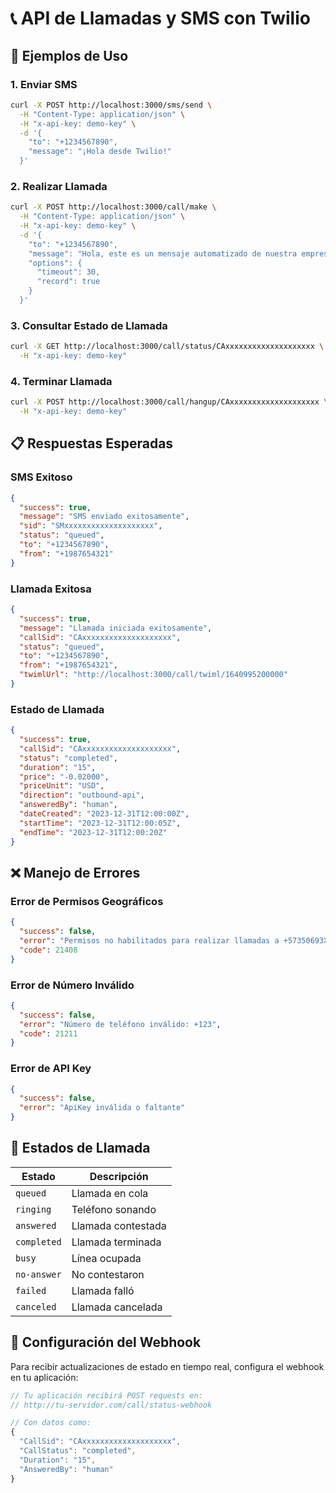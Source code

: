 # 📞 API de Llamadas y SMS con Twilio

## 🚀 Ejemplos de Uso

### 1. Enviar SMS

```bash
curl -X POST http://localhost:3000/sms/send \
  -H "Content-Type: application/json" \
  -H "x-api-key: demo-key" \
  -d '{
    "to": "+1234567890",
    "message": "¡Hola desde Twilio!"
  }'
```

### 2. Realizar Llamada

```bash
curl -X POST http://localhost:3000/call/make \
  -H "Content-Type: application/json" \
  -H "x-api-key: demo-key" \
  -d '{
    "to": "+1234567890",
    "message": "Hola, este es un mensaje automatizado de nuestra empresa de grúas. Su vehículo está siendo remolcado.",
    "options": {
      "timeout": 30,
      "record": true
    }
  }'
```

### 3. Consultar Estado de Llamada

```bash
curl -X GET http://localhost:3000/call/status/CAxxxxxxxxxxxxxxxxxxxx \
  -H "x-api-key: demo-key"
```

### 4. Terminar Llamada

```bash
curl -X POST http://localhost:3000/call/hangup/CAxxxxxxxxxxxxxxxxxxxx \
  -H "x-api-key: demo-key"
```

## 📋 Respuestas Esperadas

### SMS Exitoso
```json
{
  "success": true,
  "message": "SMS enviado exitosamente",
  "sid": "SMxxxxxxxxxxxxxxxxxxxx",
  "status": "queued",
  "to": "+1234567890",
  "from": "+1987654321"
}
```

### Llamada Exitosa
```json
{
  "success": true,
  "message": "Llamada iniciada exitosamente",
  "callSid": "CAxxxxxxxxxxxxxxxxxxxx",
  "status": "queued",
  "to": "+1234567890",
  "from": "+1987654321",
  "twimlUrl": "http://localhost:3000/call/twiml/1640995200000"
}
```

### Estado de Llamada
```json
{
  "success": true,
  "callSid": "CAxxxxxxxxxxxxxxxxxxxx",
  "status": "completed",
  "duration": "15",
  "price": "-0.02000",
  "priceUnit": "USD",
  "direction": "outbound-api",
  "answeredBy": "human",
  "dateCreated": "2023-12-31T12:00:00Z",
  "startTime": "2023-12-31T12:00:05Z",
  "endTime": "2023-12-31T12:00:20Z"
}
```

## ❌ Manejo de Errores

### Error de Permisos Geográficos
```json
{
  "success": false,
  "error": "Permisos no habilitados para realizar llamadas a +57350693XXXX. Habilita los permisos geográficos en tu consola de Twilio.",
  "code": 21408
}
```

### Error de Número Inválido
```json
{
  "success": false,
  "error": "Número de teléfono inválido: +123",
  "code": 21211
}
```

### Error de API Key
```json
{
  "success": false,
  "error": "ApiKey inválida o faltante"
}
```

## 🔧 Estados de Llamada

| Estado | Descripción |
|--------|-------------|
| `queued` | Llamada en cola |
| `ringing` | Teléfono sonando |
| `answered` | Llamada contestada |
| `completed` | Llamada terminada |
| `busy` | Línea ocupada |
| `no-answer` | No contestaron |
| `failed` | Llamada falló |
| `canceled` | Llamada cancelada |

## 🎯 Configuración del Webhook

Para recibir actualizaciones de estado en tiempo real, configura el webhook en tu aplicación:

```javascript
// Tu aplicación recibirá POST requests en:
// http://tu-servidor.com/call/status-webhook

// Con datos como:
{
  "CallSid": "CAxxxxxxxxxxxxxxxxxxxx",
  "CallStatus": "completed",
  "Duration": "15",
  "AnsweredBy": "human"
}
```